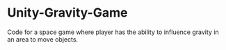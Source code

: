 # Unity-Gravity-Game
Code for a space game where player has the ability to influence gravity in an area to move objects.
